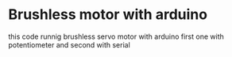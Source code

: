 # Brushless motor with arduino
this code runnig brushless servo motor with arduino
first one with potentiometer and second with serial
